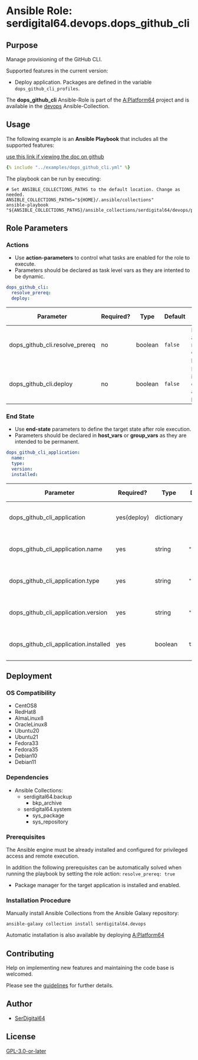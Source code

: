 # Ansible Role: serdigital64.devops.dops_github_cli

## Purpose

Manage provisioning of the GitHub CLI.

Supported features in the current version:

- Deploy application. Packages are defined in the variable `dops_github_cli_profiles`.

The **dops_github_cli** Ansible-Role is part of the [A:Platform64](https://github.com/serdigital64/aplatform64) project and is available in the [devops](https://aplatform64.readthedocs.io/en/latest/collections/devops) Ansible-Collection.

## Usage

The following example is an **Ansible Playbook** that includes all the supported features:

[use this link if viewing the doc on github](https://github.com/aplatform64/devops/blob/main/playbooks/dops_github_cli.yml)

```yaml
{% include "../examples/dops_github_cli.yml" %}
```

The playbook can be run by executing:

```shell
# Set ANSIBLE_COLLECTIONS_PATHS to the default location. Change as needed.
ANSIBLE_COLLECTIONS_PATHS="${HOME}/.ansible/collections"
ansible-playbook "${ANSIBLE_COLLECTIONS_PATHS}/ansible_collections/serdigital64/devops/playbooks/dops_github_cli.yml"
```

## Role Parameters

### Actions

- Use **action-parameters** to control what tasks are enabled for the role to execute.
- Parameters should be declared as task level vars as they are intented to be dynamic.

```yaml
dops_github_cli:
  resolve_prereq:
  deploy:
```

| Parameter                      | Required? | Type    | Default | Purpose / Value                             |
| ------------------------------ | --------- | ------- | ------- | ------------------------------------------- |
| dops_github_cli.resolve_prereq | no        | boolean | `false` | Enable automatic resolution of prequisites  |
| dops_github_cli.deploy         | no        | boolean | `false` | Enable installation of application packages |

### End State

- Use **end-state** parameters to define the target state after role execution.
- Parameters should be declared in **host_vars** or **group_vars** as they are intended to be permanent.

```yaml
dops_github_cli_application:
  name:
  type:
  version:
  installed:
```

| Parameter                             | Required?   | Type       | Default    | Purpose / Value                    |
| ------------------------------------- | ----------- | ---------- | ---------- | ---------------------------------- |
| dops_github_cli_application           | yes(deploy) | dictionary |            | Set application package end state  |
| dops_github_cli_application.name      | yes         | string     | `"gh"`     | Select application package name    |
| dops_github_cli_application.type      | yes         | string     | `"distro"` | Select application package type    |
| dops_github_cli_application.version   | yes         | string     | `"latest"` | Select application package version |
| dops_github_cli_application.installed | yes         | boolean    | `true`     | Set application package end state  |

## Deployment

### OS Compatibility

- CentOS8
- RedHat8
- AlmaLinux8
- OracleLinux8
- Ubuntu20
- Ubuntu21
- Fedora33
- Fedora35
- Debian10
- Debian11

### Dependencies

- Ansible Collections:
  - serdigital64.backup
    - bkp_archive
  - serdigital64.system
    - sys_package
    - sys_repository

### Prerequisites

The Ansible engine must be already installed and configured for privileged access and remote execution.

In addition the following prerequisites can be automatically solved when running the playbook by setting the role action: `resolve_prereq: true`

- Package manager for the target application is installed and enabled.

### Installation Procedure

Manually install Ansible Collections from the Ansible Galaxy repository:

```shell
ansible-galaxy collection install serdigital64.devops
```

Automatic installation is also available by deploying [A:Platform64](https://aplatform64.readthedocs.io/en/latest/#deployment)

## Contributing

Help on implementing new features and maintaining the code base is welcomed.

Please see the [guidelines](https://aplatform64.readthedocs.io/en/latest/contributing/CONTRIBUTING) for further details.

## Author

- [SerDigital64](https://serdigital64.github.io/)

## License

[GPL-3.0-or-later](https://www.gnu.org/licenses/gpl-3.0.txt)
